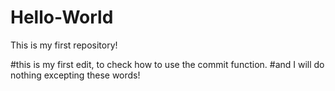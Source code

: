 # Hello-World
This is my first repository!

#this is my first edit, to check how to use the commit function.
#and I will do nothing excepting these words!
